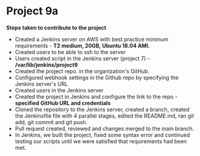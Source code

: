 # Project 9a
**Steps taken to contribute to the project**
- Created a Jenkins server on AWS with best practice minimum requirements - **T2 medium, 20GB, Ubuntu 18.04 AMI.**
- Created users to be able to ssh to the server
- Users created script in the Jenkins server (project 7) - **/var/lib/jenkins/project9**
- Created the project repo. in the organization's GitHub.
- Configured webhook settings in the Github repo by specifying the Jenkins server's URL
- Created users in the Jenkins server
- Created the project in Jenkins and configure the link to the repo - **specified GitHub URL and credentials**
- Cloned the repository to the Jenkins server, created a branch, created the Jenkinsfile file with 4 parallel stages, edited the README.md, ran git add, git commit and git push.
- Pull request created, reviewed and changes merged to the main branch.
- In Jenkins, we built the project, fixed some syntax error and continued testing our scripts until we were satisfied that requirements had been met.

